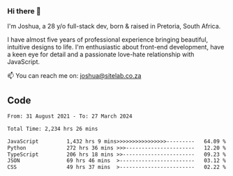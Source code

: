 ### Hi there 👋

I'm Joshua, a 28 y/o full-stack dev, born & raised in Pretoria, South Africa. 

I have almost five years of professional experience bringing beautiful, intuitive designs to life. I'm enthusiastic about front-end development, have a keen eye for detail and a passionate love-hate relationship with JavaScript.

📫 You can reach me on: joshua@sitelab.co.za

## **Code**

<!--START_SECTION:waka-->

```txt
From: 31 August 2021 - To: 27 March 2024

Total Time: 2,234 hrs 26 mins

JavaScript         1,432 hrs 9 mins>>>>>>>>>>>>>>>>---------   64.09 %
Python             272 hrs 36 mins >>>----------------------   12.20 %
TypeScript         206 hrs 18 mins >>-----------------------   09.23 %
JSON               69 hrs 46 mins  >------------------------   03.12 %
CSS                49 hrs 37 mins  >------------------------   02.22 %
```

<!--END_SECTION:waka-->
